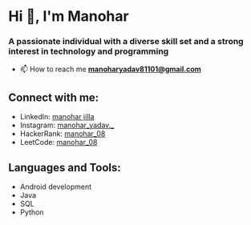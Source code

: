 # Hi 👋, I'm Manohar
### A passionate individual with a diverse skill set and a strong interest in technology and programming



- 📫 How to reach me **manoharyadav81101@gmail.com**

## Connect with me:

- LinkedIn: [manohar jilla](https://www.linkedin.com/in/manohar-jilla/)
- Instagram: [manohar_yadav._](https://instagram.com/manohar_yadav._)
- HackerRank: [manohar_08](https://www.hackerrank.com/manohar_08)
- LeetCode: [manohar_08](https://www.leetcode.com/manohar_08)

## Languages and Tools:

- Android development 
- Java
- SQL
- Python

